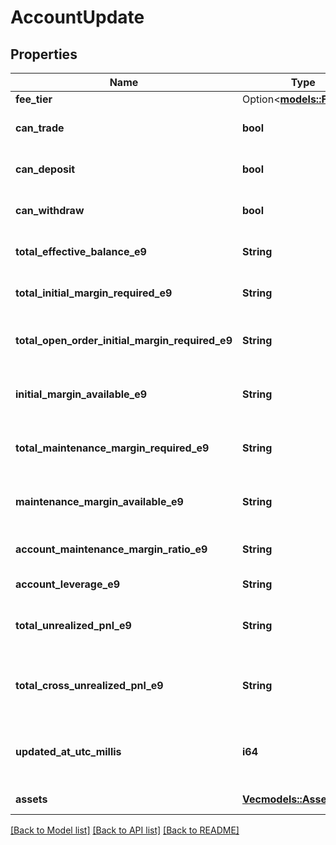 # AccountUpdate

## Properties

Name | Type | Description | Notes
------------ | ------------- | ------------- | -------------
**fee_tier** | Option<[**models::FeeTier**](FeeTier.md)> |  | [optional]
**can_trade** | **bool** | Indicates if trading is enabled. | 
**can_deposit** | **bool** | Indicates if deposits are enabled. | 
**can_withdraw** | **bool** | Indicates if withdrawals are enabled. | 
**total_effective_balance_e9** | **String** | The total effective balance. | 
**total_initial_margin_required_e9** | **String** | The total initial margin required. | 
**total_open_order_initial_margin_required_e9** | **String** | The initial margin required for open orders. | 
**initial_margin_available_e9** | **String** | The available initial margin. | 
**total_maintenance_margin_required_e9** | **String** | The total maintenance margin required. | 
**maintenance_margin_available_e9** | **String** | The available maintenance margin. | 
**account_maintenance_margin_ratio_e9** | **String** | The maintenance margin ratio. | 
**account_leverage_e9** | **String** | The account leverage. | 
**total_unrealized_pnl_e9** | **String** | The total unrealized profit and loss. | 
**total_cross_unrealized_pnl_e9** | **String** | The total cross unrealized profit and loss. | 
**updated_at_utc_millis** | **i64** | The timestamp of the last update in milliseconds. | 
**assets** | [**Vec<models::Asset2>**](Asset_2.md) | The list of assets. | 

[[Back to Model list]](../README.md#documentation-for-models) [[Back to API list]](../README.md#documentation-for-api-endpoints) [[Back to README]](../README.md)


